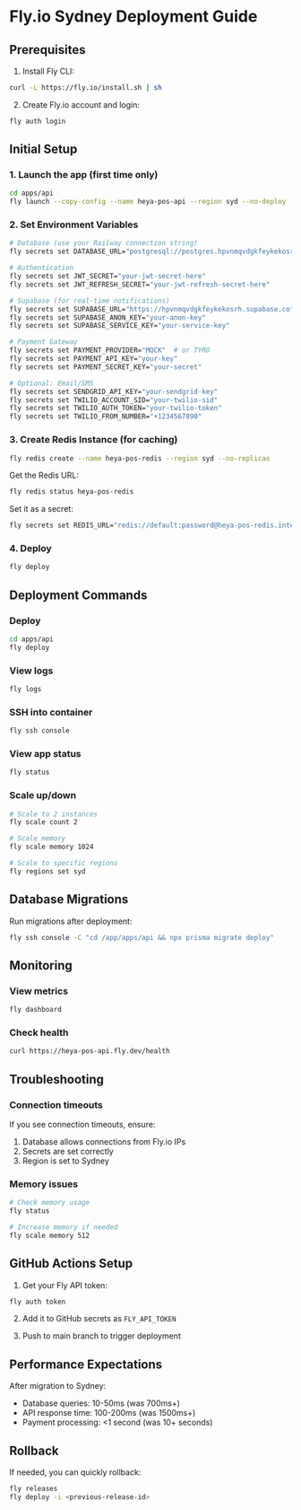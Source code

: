 # Fly.io Sydney Deployment Guide

## Prerequisites

1. Install Fly CLI:
```bash
curl -L https://fly.io/install.sh | sh
```

2. Create Fly.io account and login:
```bash
fly auth login
```

## Initial Setup

### 1. Launch the app (first time only)

```bash
cd apps/api
fly launch --copy-config --name heya-pos-api --region syd --no-deploy
```

### 2. Set Environment Variables

```bash
# Database (use your Railway connection string)
fly secrets set DATABASE_URL="postgresql://postgres.hpvnmqvdgkfeykekosrh:***REMOVED***@aws-0-ap-southeast-2.pooler.supabase.com:6543/postgres?pgbouncer=true&connection_limit=20&pool_timeout=30&statement_cache_size=0"

# Authentication
fly secrets set JWT_SECRET="your-jwt-secret-here"
fly secrets set JWT_REFRESH_SECRET="your-jwt-refresh-secret-here"

# Supabase (for real-time notifications)
fly secrets set SUPABASE_URL="https://hpvnmqvdgkfeykekosrh.supabase.co"
fly secrets set SUPABASE_ANON_KEY="your-anon-key"
fly secrets set SUPABASE_SERVICE_KEY="your-service-key"

# Payment Gateway
fly secrets set PAYMENT_PROVIDER="MOCK"  # or TYRO
fly secrets set PAYMENT_API_KEY="your-key"
fly secrets set PAYMENT_SECRET_KEY="your-secret"

# Optional: Email/SMS
fly secrets set SENDGRID_API_KEY="your-sendgrid-key"
fly secrets set TWILIO_ACCOUNT_SID="your-twilio-sid"
fly secrets set TWILIO_AUTH_TOKEN="your-twilio-token"
fly secrets set TWILIO_FROM_NUMBER="+1234567890"
```

### 3. Create Redis Instance (for caching)

```bash
fly redis create --name heya-pos-redis --region syd --no-replicas
```

Get the Redis URL:
```bash
fly redis status heya-pos-redis
```

Set it as a secret:
```bash
fly secrets set REDIS_URL="redis://default:password@heya-pos-redis.internal:6379"
```

### 4. Deploy

```bash
fly deploy
```

## Deployment Commands

### Deploy
```bash
cd apps/api
fly deploy
```

### View logs
```bash
fly logs
```

### SSH into container
```bash
fly ssh console
```

### View app status
```bash
fly status
```

### Scale up/down
```bash
# Scale to 2 instances
fly scale count 2

# Scale memory
fly scale memory 1024

# Scale to specific regions
fly regions set syd
```

## Database Migrations

Run migrations after deployment:
```bash
fly ssh console -C "cd /app/apps/api && npx prisma migrate deploy"
```

## Monitoring

### View metrics
```bash
fly dashboard
```

### Check health
```bash
curl https://heya-pos-api.fly.dev/health
```

## Troubleshooting

### Connection timeouts
If you see connection timeouts, ensure:
1. Database allows connections from Fly.io IPs
2. Secrets are set correctly
3. Region is set to Sydney

### Memory issues
```bash
# Check memory usage
fly status

# Increase memory if needed
fly scale memory 512
```

## GitHub Actions Setup

1. Get your Fly API token:
```bash
fly auth token
```

2. Add it to GitHub secrets as `FLY_API_TOKEN`

3. Push to main branch to trigger deployment

## Performance Expectations

After migration to Sydney:
- Database queries: 10-50ms (was 700ms+)
- API response time: 100-200ms (was 1500ms+)
- Payment processing: <1 second (was 10+ seconds)

## Rollback

If needed, you can quickly rollback:
```bash
fly releases
fly deploy -i <previous-release-id>
```